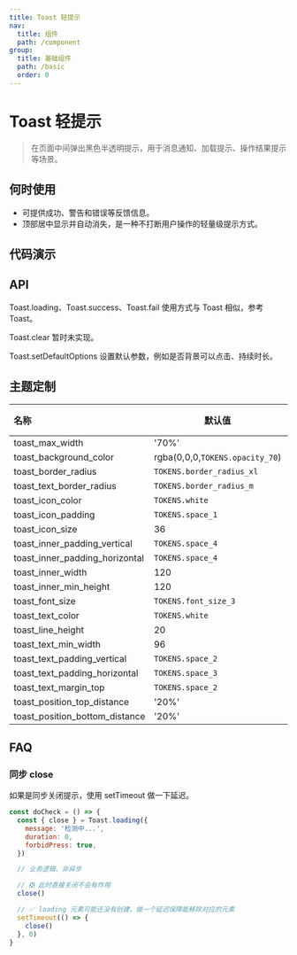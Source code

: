 ```yaml
---
title: Toast 轻提示
nav:
  title: 组件
  path: /component
group:
  title: 基础组件
  path: /basic
  order: 0
---
```


# Toast 轻提示

> 在页面中间弹出黑色半透明提示，用于消息通知、加载提示、操作结果提示等场景。

## 何时使用

- 可提供成功、警告和错误等反馈信息。
- 顶部居中显示并自动消失，是一种不打断用户操作的轻量级提示方式。

## 代码演示

<code src="./__fixtures__/basic.tsx"></code>

## API

Toast.loading、Toast.success、Toast.fail 使用方式与 Toast 相似，参考 Toast。

Toast.clear 暂时未实现。

Toast.setDefaultOptions 设置默认参数，例如是否背景可以点击、持续时长。

<API hideTitle src="./toast.tsx"></API>

## 主题定制

| 名称                           | 默认值                          | 描述 |
| :----------------------------- | ------------------------------- | ---- |
| toast_max_width                | '70%'                           | -    |
| toast_background_color         | rgba(0,0,0,`TOKENS.opacity_70`) | -    |
| toast_border_radius            | `TOKENS.border_radius_xl`       | -    |
| toast_text_border_radius       | `TOKENS.border_radius_m`        | -    |
| toast_icon_color               | `TOKENS.white`                  | -    |
| toast_icon_padding             | `TOKENS.space_1`                | -    |
| toast_icon_size                | 36                              | -    |
| toast_inner_padding_vertical   | `TOKENS.space_4`                | -    |
| toast_inner_padding_horizontal | `TOKENS.space_4`                | -    |
| toast_inner_width              | 120                             | -    |
| toast_inner_min_height         | 120                             | -    |
| toast_font_size                | `TOKENS.font_size_3`            | -    |
| toast_text_color               | `TOKENS.white`                  | -    |
| toast_line_height              | 20                              | -    |
| toast_text_min_width           | 96                              | -    |
| toast_text_padding_vertical    | `TOKENS.space_2`                | -    |
| toast_text_padding_horizontal  | `TOKENS.space_3`                | -    |
| toast_text_margin_top          | `TOKENS.space_2`                | -    |
| toast_position_top_distance    | '20%'                           | -    |
| toast_position_bottom_distance | '20%'                           | -    |

## FAQ

### 同步 close

如果是同步关闭提示，使用 setTimeout 做一下延迟。

```js | pure
const doCheck = () => {
  const { close } = Toast.loading({
    message: '检测中...',
    duration: 0,
    forbidPress: true,
  })

  // 业务逻辑、非异步

  // ❎ 此时直接关闭不会有作用
  close()

  // ✅ loading 元素可能还没有创建，做一个延迟保障能移除对应的元素
  setTimeout(() => {
    close()
  }, 0)
}
```
